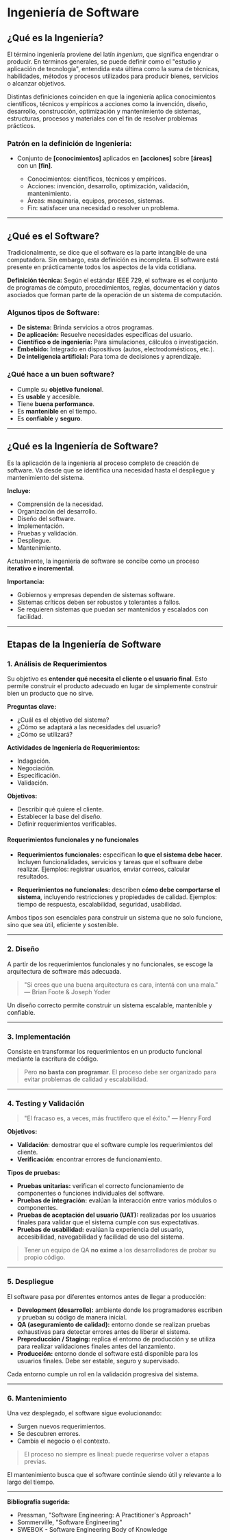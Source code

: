 # Ingeniería de Software

## ¿Qué es la Ingeniería?

El término ingeniería proviene del latín *ingenium*, que significa engendrar o producir. En términos generales, se puede definir como el "estudio y aplicación de tecnología", entendida esta última como la suma de técnicas, habilidades, métodos y procesos utilizados para producir bienes, servicios o alcanzar objetivos.

Distintas definiciones coinciden en que la ingeniería aplica conocimientos científicos, técnicos y empíricos a acciones como la invención, diseño, desarrollo, construcción, optimización y mantenimiento de sistemas, estructuras, procesos y materiales con el fin de resolver problemas prácticos.

### Patrón en la definición de Ingeniería:

* Conjunto de **\[conocimientos]** aplicados en **\[acciones]** sobre **\[áreas]** con un **\[fin]**.

  * Conocimientos: científicos, técnicos y empíricos.
  * Acciones: invención, desarrollo, optimización, validación, mantenimiento.
  * Áreas: maquinaria, equipos, procesos, sistemas.
  * Fin: satisfacer una necesidad o resolver un problema.

---

## ¿Qué es el Software?

Tradicionalmente, se dice que el software es la parte intangible de una computadora. Sin embargo, esta definición es incompleta. El software está presente en prácticamente todos los aspectos de la vida cotidiana.

**Definición técnica:**
Según el estándar IEEE 729, el software es el conjunto de programas de cómputo, procedimientos, reglas, documentación y datos asociados que forman parte de la operación de un sistema de computación.

### Algunos tipos de Software:

* **De sistema:** Brinda servicios a otros programas.
* **De aplicación:** Resuelve necesidades específicas del usuario.
* **Científico o de ingeniería:** Para simulaciones, cálculos o investigación.
* **Embebido:** Integrado en dispositivos (autos, electrodomésticos, etc.).
* **De inteligencia artificial:** Para toma de decisiones y aprendizaje.

### ¿Qué hace a un buen software?

* Cumple su **objetivo funcional**.
* Es **usable** y accesible.
* Tiene **buena performance**.
* Es **mantenible** en el tiempo.
* Es **confiable** y **seguro**.

---

## ¿Qué es la Ingeniería de Software?

Es la aplicación de la ingeniería al proceso completo de creación de software. Va desde que se identifica una necesidad hasta el despliegue y mantenimiento del sistema.

**Incluye:**

* Comprensión de la necesidad.
* Organización del desarrollo.
* Diseño del software.
* Implementación.
* Pruebas y validación.
* Despliegue.
* Mantenimiento.

Actualmente, la ingeniería de software se concibe como un proceso **iterativo e incremental**.

**Importancia:**

* Gobiernos y empresas dependen de sistemas software.
* Sistemas críticos deben ser robustos y tolerantes a fallos.
* Se requieren sistemas que puedan ser mantenidos y escalados con facilidad.

---

## Etapas de la Ingeniería de Software

### 1. Análisis de Requerimientos

Su objetivo es **entender qué necesita el cliente o el usuario final**. Esto permite construir el producto adecuado en lugar de simplemente construir bien un producto que no sirve.

**Preguntas clave:**

* ¿Cuál es el objetivo del sistema?
* ¿Cómo se adaptará a las necesidades del usuario?
* ¿Cómo se utilizará?

**Actividades de Ingeniería de Requerimientos:**

* Indagación.
* Negociación.
* Especificación.
* Validación.

**Objetivos:**

* Describir qué quiere el cliente.
* Establecer la base del diseño.
* Definir requerimientos verificables.

#### Requerimientos funcionales y no funcionales

* **Requerimientos funcionales:** especifican **lo que el sistema debe hacer**. Incluyen funcionalidades, servicios y tareas que el software debe realizar. Ejemplos: registrar usuarios, enviar correos, calcular resultados.

* **Requerimientos no funcionales:** describen **cómo debe comportarse el sistema**, incluyendo restricciones y propiedades de calidad. Ejemplos: tiempo de respuesta, escalabilidad, seguridad, usabilidad.

Ambos tipos son esenciales para construir un sistema que no solo funcione, sino que sea útil, eficiente y sostenible.

---

### 2. Diseño

A partir de los requerimientos funcionales y no funcionales, se escoge la arquitectura de software más adecuada.

> "Si crees que una buena arquitectura es cara, intentá con una mala."
> — Brian Foote & Joseph Yoder

Un diseño correcto permite construir un sistema escalable, mantenible y confiable.

---

### 3. Implementación

Consiste en transformar los requerimientos en un producto funcional mediante la escritura de código.

> Pero **no basta con programar**. El proceso debe ser organizado para evitar problemas de calidad y escalabilidad.

---

### 4. Testing y Validación

> "El fracaso es, a veces, más fructífero que el éxito."
> — Henry Ford

**Objetivos:**

* **Validación**: demostrar que el software cumple los requerimientos del cliente.
* **Verificación**: encontrar errores de funcionamiento.

**Tipos de pruebas:**

* **Pruebas unitarias:** verifican el correcto funcionamiento de componentes o funciones individuales del software.
* **Pruebas de integración:** evalúan la interacción entre varios módulos o componentes.
* **Pruebas de aceptación del usuario (UAT):** realizadas por los usuarios finales para validar que el sistema cumple con sus expectativas.
* **Pruebas de usabilidad:** evalúan la experiencia del usuario, accesibilidad, navegabilidad y facilidad de uso del sistema.

> Tener un equipo de QA **no exime** a los desarrolladores de probar su propio código.

---

### 5. Despliegue

El software pasa por diferentes entornos antes de llegar a producción:

* **Development (desarrollo):** ambiente donde los programadores escriben y prueban su código de manera inicial.
* **QA (aseguramiento de calidad):** entorno donde se realizan pruebas exhaustivas para detectar errores antes de liberar el sistema.
* **Preproducción / Staging:** replica el entorno de producción y se utiliza para realizar validaciones finales antes del lanzamiento.
* **Producción:** entorno donde el software está disponible para los usuarios finales. Debe ser estable, seguro y supervisado.

Cada entorno cumple un rol en la validación progresiva del sistema.

---

### 6. Mantenimiento

Una vez desplegado, el software sigue evolucionando:

* Surgen nuevos requerimientos.
* Se descubren errores.
* Cambia el negocio o el contexto.

> El proceso no siempre es lineal: puede requerirse volver a etapas previas.

El mantenimiento busca que el software continúe siendo útil y relevante a lo largo del tiempo.

---

**Bibliografía sugerida:**

* Pressman, "Software Engineering: A Practitioner's Approach"
* Sommerville, "Software Engineering"
* SWEBOK - Software Engineering Body of Knowledge
